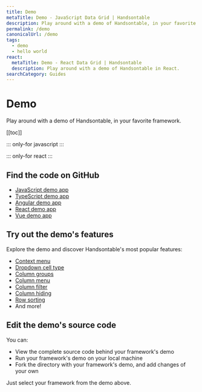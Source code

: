 ```yaml
---
title: Demo
metaTitle: Demo - JavaScript Data Grid | Handsontable
description: Play around with a demo of Handsontable, in your favorite framework.
permalink: /demo
canonicalUrl: /demo
tags:
  - demo
  - hello world
react:
  metaTitle: Demo - React Data Grid | Handsontable
  description: Play around with a demo of Handsontable in React.
searchCategory: Guides
---
```


# Demo

Play around with a demo of Handsontable, in your favorite framework.

[[toc]]

::: only-for javascript
<DemoJS fullVersionNumber="12.2.0" />
:::

::: only-for react
<DemoReact fullVersionNumber="12.2.0" />
:::

## Find the code on GitHub

- [JavaScript demo app](https://github.com/handsontable/handsontable/tree/develop/examples/12.2.0/docs/js/demo/)
- [TypeScript demo app](https://github.com/handsontable/handsontable/tree/develop/examples/12.2.0/docs/ts/demo/)
- [Angular demo app](https://github.com/handsontable/handsontable/tree/develop/examples/12.2.0/docs/angular/demo/)
- [React demo app](https://github.com/handsontable/handsontable/tree/develop/examples/12.2.0/docs/react/demo/)
- [Vue demo app](https://github.com/handsontable/handsontable/tree/develop/examples/12.2.0/docs/vue/demo/)

## Try out the demo's features

Explore the demo and discover Handsontable's most popular features:

- [Context menu](@/guides/accessories-and-menus/context-menu.md)
- [Dropdown cell type](@/guides/cell-types/dropdown-cell-type.md)
- [Column groups](@/guides/columns/column-groups.md)
- [Column menu](@/guides/columns/column-menu.md)
- [Column filter](@/guides/columns/column-filter.md)
- [Column hiding](@/guides/columns/column-hiding.md)
- [Row sorting](@/guides/rows/row-sorting.md)
- And more!

## Edit the demo's source code

You can:
- View the complete source code behind your framework's demo
- Run your framework's demo on your local machine
- Fork the directory with your framework's demo, and add changes of your own

Just select your framework from the demo above.
